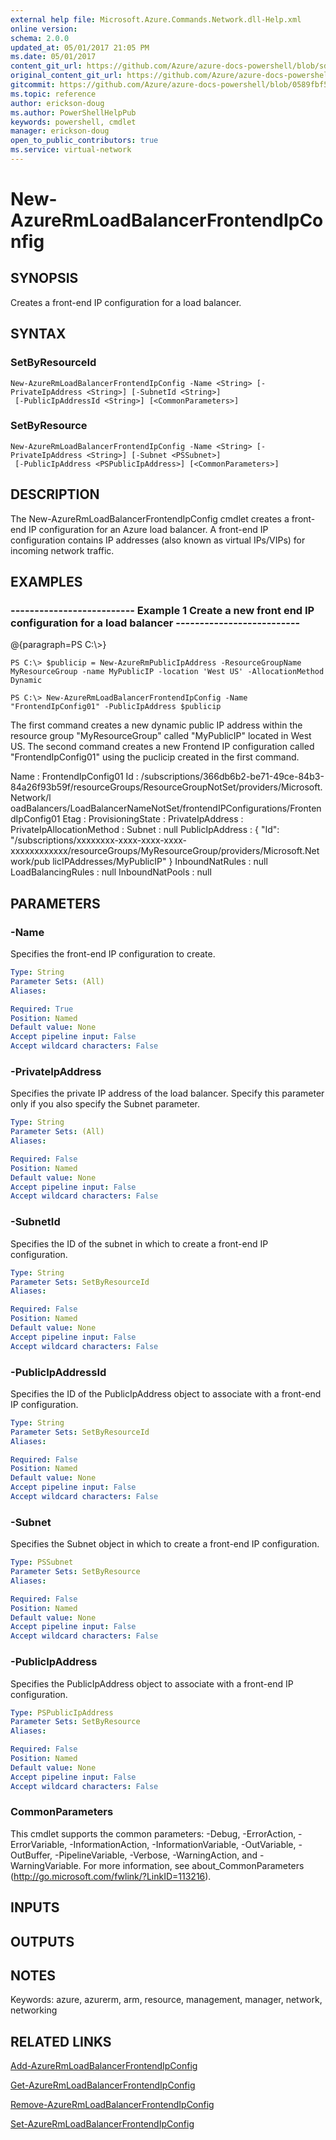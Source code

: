 ```yaml
---
external help file: Microsoft.Azure.Commands.Network.dll-Help.xml
online version:
schema: 2.0.0
updated_at: 05/01/2017 21:05 PM
ms.date: 05/01/2017
content_git_url: https://github.com/Azure/azure-docs-powershell/blob/sdw-version-test/azureps-cmdlets-docs/ResourceManager/AzureRM.Network/v2.2.0/New-AzureRmLoadBalancerFrontendIpConfig.md
original_content_git_url: https://github.com/Azure/azure-docs-powershell/blob/sdw-version-test/azureps-cmdlets-docs/ResourceManager/AzureRM.Network/v2.2.0/New-AzureRmLoadBalancerFrontendIpConfig.md
gitcommit: https://github.com/Azure/azure-docs-powershell/blob/0589fbf53d27e39e0cf445261d29c64fb0859d62
ms.topic: reference
author: erickson-doug
ms.author: PowerShellHelpPub
keywords: powershell, cmdlet
manager: erickson-doug
open_to_public_contributors: true
ms.service: virtual-network
---
```


# New-AzureRmLoadBalancerFrontendIpConfig

## SYNOPSIS
Creates a front-end IP configuration for a load balancer.

## SYNTAX

### SetByResourceId
```
New-AzureRmLoadBalancerFrontendIpConfig -Name <String> [-PrivateIpAddress <String>] [-SubnetId <String>]
 [-PublicIpAddressId <String>] [<CommonParameters>]
```

### SetByResource
```
New-AzureRmLoadBalancerFrontendIpConfig -Name <String> [-PrivateIpAddress <String>] [-Subnet <PSSubnet>]
 [-PublicIpAddress <PSPublicIpAddress>] [<CommonParameters>]
```

## DESCRIPTION
The New-AzureRmLoadBalancerFrontendIpConfig cmdlet creates a front-end IP configuration for an Azure load balancer.
A front-end IP configuration contains IP addresses (also known as virtual IPs/VIPs) for incoming network traffic.

## EXAMPLES

### --------------------------  Example 1 Create a new front end IP configuration for a load balancer  --------------------------
@{paragraph=PS C:\\\>}





```
PS C:\> $publicip = New-AzureRmPublicIpAddress -ResourceGroupName MyResourceGroup -name MyPublicIP -location 'West US' -AllocationMethod Dynamic

PS C:\> New-AzureRmLoadBalancerFrontendIpConfig -Name "FrontendIpConfig01" -PublicIpAddress $publicip
```

The first command creates a new dynamic public IP address within the resource group "MyResourceGroup" called "MyPublicIP" located in West US.
The second command creates a new Frontend IP configuration called "FrontendIpConfig01" using the puclicip created in the first command.

Name                      : FrontendIpConfig01
Id                        : /subscriptions/366db6b2-be71-49ce-84b3-84a26f93b59f/resourceGroups/ResourceGroupNotSet/providers/Microsoft.Network/l
                            oadBalancers/LoadBalancerNameNotSet/frontendIPConfigurations/FrontendIpConfig01
Etag                      :
ProvisioningState         :
PrivateIpAddress          :
PrivateIpAllocationMethod :
Subnet                    : null
PublicIpAddress           : {
                              "Id": "/subscriptions/xxxxxxxx-xxxx-xxxx-xxxx-xxxxxxxxxxxx/resourceGroups/MyResourceGroup/providers/Microsoft.Network/pub
                            licIPAddresses/MyPublicIP"
                            }
InboundNatRules           : null
LoadBalancingRules        : null
InboundNatPools           : null

## PARAMETERS

### -Name
Specifies the front-end IP configuration to create.

```yaml
Type: String
Parameter Sets: (All)
Aliases: 

Required: True
Position: Named
Default value: None
Accept pipeline input: False
Accept wildcard characters: False
```

### -PrivateIpAddress
Specifies the private IP address of the load balancer. 
Specify this parameter only if you also specify the Subnet parameter.

```yaml
Type: String
Parameter Sets: (All)
Aliases: 

Required: False
Position: Named
Default value: None
Accept pipeline input: False
Accept wildcard characters: False
```

### -SubnetId
Specifies the ID of the subnet in which to create a front-end IP configuration.

```yaml
Type: String
Parameter Sets: SetByResourceId
Aliases: 

Required: False
Position: Named
Default value: None
Accept pipeline input: False
Accept wildcard characters: False
```

### -PublicIpAddressId
Specifies the ID of the PublicIpAddress object to associate with a front-end IP configuration.

```yaml
Type: String
Parameter Sets: SetByResourceId
Aliases: 

Required: False
Position: Named
Default value: None
Accept pipeline input: False
Accept wildcard characters: False
```

### -Subnet
Specifies the Subnet object in which to create a front-end IP configuration.

```yaml
Type: PSSubnet
Parameter Sets: SetByResource
Aliases: 

Required: False
Position: Named
Default value: None
Accept pipeline input: False
Accept wildcard characters: False
```

### -PublicIpAddress
Specifies the PublicIpAddress object to associate with a front-end IP configuration.

```yaml
Type: PSPublicIpAddress
Parameter Sets: SetByResource
Aliases: 

Required: False
Position: Named
Default value: None
Accept pipeline input: False
Accept wildcard characters: False
```

### CommonParameters
This cmdlet supports the common parameters: -Debug, -ErrorAction, -ErrorVariable, -InformationAction, -InformationVariable, -OutVariable, -OutBuffer, -PipelineVariable, -Verbose, -WarningAction, and -WarningVariable. For more information, see about_CommonParameters (http://go.microsoft.com/fwlink/?LinkID=113216).

## INPUTS

## OUTPUTS

## NOTES
Keywords: azure, azurerm, arm, resource, management, manager, network, networking

## RELATED LINKS

[Add-AzureRmLoadBalancerFrontendIpConfig]()

[Get-AzureRmLoadBalancerFrontendIpConfig]()

[Remove-AzureRmLoadBalancerFrontendIpConfig]()

[Set-AzureRmLoadBalancerFrontendIpConfig]()

